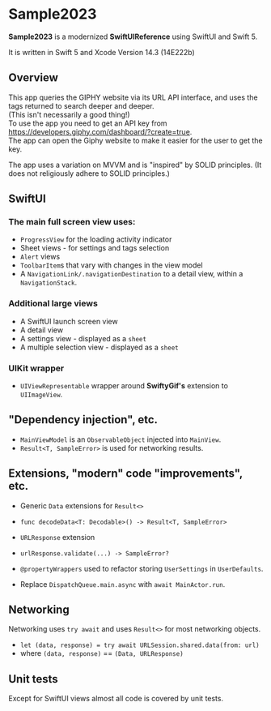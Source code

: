 
# Sample2023

**Sample2023** is a modernized **SwiftUIReference** using SwiftUI and Swift 5.

It is written in Swift 5 and Xcode Version 14.3 (14E222b)

## Overview  
This app queries the GIPHY website via its URL API interface, and uses the tags returned to search deeper and deeper.  
(This isn't necessarily a good thing!)  
To use the app you need to get an API key from <https://developers.giphy.com/dashboard/?create=true>.  
The app can open the Giphy website to make it easier for the user to get the key.  

The app uses a variation on MVVM and is "inspired" by SOLID principles.  (It does not religiously adhere to SOLID principles.)

## SwiftUI  
### The main full screen view uses:  
* `ProgressView` for the loading activity indicator  
* Sheet views - for settings and tags selection  
* `Alert` views  
* `ToolbarItem`s that vary with changes in the view model  
* A `NavigationLink/.navigationDestination` to a detail view, within a `NavigationStack`.

### Additional large views  
* A SwiftUI launch screen view  
* A detail view  
* A settings view - displayed as a `sheet`  
* A multiple selection view - displayed as a `sheet`  

### UIKit wrapper  
* `UIViewRepresentable` wrapper around **SwiftyGif's** extension to `UIImageView`.  

## "Dependency injection", etc.  
* `MainViewModel` is an `ObservableObject` injected into `MainView`.
* `Result<T, SampleError>` is used for networking results.

## Extensions, "modern" code "improvements", etc.  
* Generic `Data` extensions for `Result<>`  
 * `func decodeData<T: Decodable>() -> Result<T, SampleError>`  

* `URLResponse` extension  
 * `urlResponse.validate(...) -> SampleError?`  

* `@propertyWrappers` used to refactor storing `UserSettings` in `UserDefaults`.  

* Replace `DispatchQueue.main.async` with `await MainActor.run`.

## Networking  
Networking uses `try await` and uses `Result<>` for most networking objects.  

* `let (data, response) = try await URLSession.shared.data(from: url)`  
 * where `(data, response)` == `(Data, URLResponse)`  

## Unit tests
Except for SwiftUI views almost all code is covered by unit tests.

